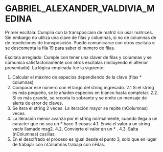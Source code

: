 # GABRIEL_ALEXANDER_VALDIVIA_MEDINA
Primer escitala:
Cumplia con la transposicion de matriz sin usar matrices. Sin embargo no utiliza una clave de filas y columnas, si no de columnas de de repeticiones de transposición. Puede comunicarse con otros escitala si se descomenta la fila 19 para saber el numero de filas.

Escitala arreglado:
Cumple con tener una claver de filas y columnas y se comunica satisfactoriamente con otros escitalas (incluyendo el alterior presentado).
La lógica empleada fue la siguiente:
  1. Calcular el máximo de espacios dependiendo de la clave (filas * columnas)
  2. Comparar ese número con el largo del string ingresado.
  2.1  Si el string es más pequeño, se le añaden especios en blanco hasta completar.
  2.2. Si es más grande, se recorta lo sobrante y se emite un mensaje de alerta de error de claves.
  3. Se itera el string 2 veces. La iteración mayor se repite (nColumnas) veces.
  4. La iteración menor avanza por el string normalmente, cuando llega a un caracter que no sea un * hace 3 cosas:
  4.1. Envía el valor a un string vacío llamado msg2.
  4.2. Convierte el valor en un * .
  4.3. Salta (nColumnas) casillas.
  5. En el descifrado el proceso es igual desde el punto 3, solo que en lugar de trabajar con nColumnas trabaja con nFilas.

